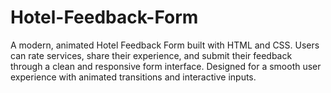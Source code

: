 # Hotel-Feedback-Form
A modern, animated Hotel Feedback Form built with HTML and CSS. Users can rate services, share their experience, and submit their feedback through a clean and responsive form interface. Designed for a smooth user experience with animated transitions and interactive inputs.
